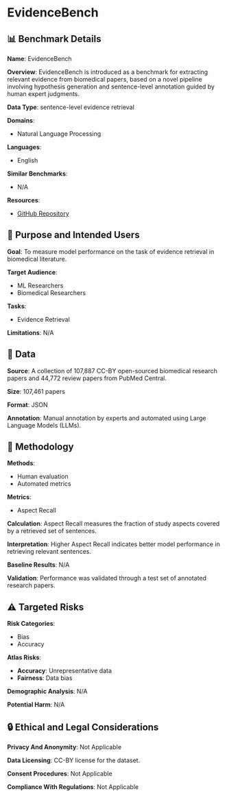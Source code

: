 # EvidenceBench

## 📊 Benchmark Details

**Name**: EvidenceBench

**Overview**: EvidenceBench is introduced as a benchmark for extracting relevant evidence from biomedical papers, based on a novel pipeline involving hypothesis generation and sentence-level annotation guided by human expert judgments.

**Data Type**: sentence-level evidence retrieval

**Domains**:
- Natural Language Processing

**Languages**:
- English

**Similar Benchmarks**:
- N/A

**Resources**:
- [GitHub Repository](https://github.com/EvidenceBench/EvidenceBench)

## 🎯 Purpose and Intended Users

**Goal**: To measure model performance on the task of evidence retrieval in biomedical literature.

**Target Audience**:
- ML Researchers
- Biomedical Researchers

**Tasks**:
- Evidence Retrieval

**Limitations**: N/A

## 💾 Data

**Source**: A collection of 107,887 CC-BY open-sourced biomedical research papers and 44,772 review papers from PubMed Central.

**Size**: 107,461 papers

**Format**: JSON

**Annotation**: Manual annotation by experts and automated using Large Language Models (LLMs).

## 🔬 Methodology

**Methods**:
- Human evaluation
- Automated metrics

**Metrics**:
- Aspect Recall

**Calculation**: Aspect Recall measures the fraction of study aspects covered by a retrieved set of sentences.

**Interpretation**: Higher Aspect Recall indicates better model performance in retrieving relevant sentences.

**Baseline Results**: N/A

**Validation**: Performance was validated through a test set of annotated research papers.

## ⚠️ Targeted Risks

**Risk Categories**:
- Bias
- Accuracy

**Atlas Risks**:
- **Accuracy**: Unrepresentative data
- **Fairness**: Data bias

**Demographic Analysis**: N/A

**Potential Harm**: N/A

## 🔒 Ethical and Legal Considerations

**Privacy And Anonymity**: Not Applicable

**Data Licensing**: CC-BY license for the dataset.

**Consent Procedures**: Not Applicable

**Compliance With Regulations**: Not Applicable
